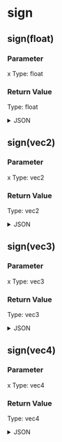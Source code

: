# sign

## sign(float)

### Parameter

x
  Type: float

### Return Value

  Type: float

<details><summary>JSON</summary>

```
{
  "Type": "sign(float)",
  "Name": "sign(float)",
  "Category": 1,
  "InputPins": [
    {
      "Connection": null,
      "Id": "x",
      "Type": "float"
    }
  ],
  "OutputPins": [
    {
      "Id": "",
      "Type": "float"
    }
  ]
}
```

</details>

## sign(vec2)

### Parameter

x
  Type: vec2

### Return Value

  Type: vec2

<details><summary>JSON</summary>

```
{
  "Type": "sign(vec2)",
  "Name": "sign(vec2)",
  "Category": 1,
  "InputPins": [
    {
      "Connection": null,
      "Id": "x",
      "Type": "vec2"
    }
  ],
  "OutputPins": [
    {
      "Id": "",
      "Type": "vec2"
    }
  ]
}
```

</details>

## sign(vec3)

### Parameter

x
  Type: vec3

### Return Value

  Type: vec3

<details><summary>JSON</summary>

```
{
  "Type": "sign(vec3)",
  "Name": "sign(vec3)",
  "Category": 1,
  "InputPins": [
    {
      "Connection": null,
      "Id": "x",
      "Type": "vec3"
    }
  ],
  "OutputPins": [
    {
      "Id": "",
      "Type": "vec3"
    }
  ]
}
```

</details>

## sign(vec4)

### Parameter

x
  Type: vec4

### Return Value

  Type: vec4

<details><summary>JSON</summary>

```
{
  "Type": "sign(vec4)",
  "Name": "sign(vec4)",
  "Category": 1,
  "InputPins": [
    {
      "Connection": null,
      "Id": "x",
      "Type": "vec4"
    }
  ],
  "OutputPins": [
    {
      "Id": "",
      "Type": "vec4"
    }
  ]
}
```

</details>

